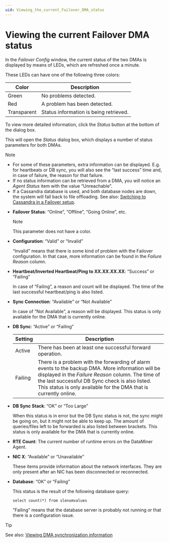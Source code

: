 ```yaml
---
uid: Viewing_the_current_Failover_DMA_status
---
```


# Viewing the current Failover DMA status

In the *Failover Config* window, the current status of the two DMAs is displayed by means of LEDs, which are refreshed once a minute.

These LEDs can have one of the following three colors:

| Color       | Description                            |
|-------------|----------------------------------------|
| Green       | No problems detected.                  |
| Red         | A problem has been detected.           |
| Transparent | Status information is being retrieved. |

To view more detailed information, click the *Status* button at the bottom of the dialog box.

This will open the *Status* dialog box, which displays a number of status parameters for both DMAs.

> [!NOTE]
> - For some of these parameters, extra information can be displayed. E.g. for heartbeats or DB sync, you will also see the “last success” time and, in case of failure, the reason for that failure.
> - If no status information can be retrieved from a DMA, you will notice an *Agent Status* item with the value “Unreachable”.
> - If a Cassandra database is used, and both database nodes are down, the system will fall back to file offloading. See also: [Switching to Cassandra in a Failover setup](xref:Migrating_the_general_database_to_Cassandra#switching-to-cassandra-in-a-failover-setup).

- **Failover Status**: “Online”, “Offline”, “Going Online”, etc.

    > [!NOTE]
    > This parameter does not have a color.

- **Configuration**: “Valid” or “Invalid”

    “Invalid” means that there is some kind of problem with the Failover configuration. In that case, more information can be found in the *Failure Reason* column.

- **Heartbeat/Inverted Heartbeat/Ping to XX.XX.XX.XX**: “Success” or “Failing”

    In case of “Failing”, a reason and count will be displayed. The time of the last successful heartbeat/ping is also listed.

- **Sync Connection**: “Available” or “Not Available”

    In case of “Not Available”, a reason will be displayed.     This status is only available for the DMA that is currently online.

- **DB Sync**: “Active” or “Failing”

    | Setting | Description                                                                                                                                                                                                                                                                                                       |
    |-----------|-------------------------------------------------------------------------------------------------------------------------------------------------------------------------------------------------------------------------------------------------------------------------------------------------------------------|
    | Active    | There has been at least one successful forward operation.                                                                                                                                                                                                                                                         |
    | Failing   | There is a problem with the forwarding of alarm events to the backup DMA. More information will be displayed in the *Failure Reason* column. The time of the last successful DB Sync check is also listed.<br> This status is only available for the DMA that is currently online. |

- **DB Sync Stack**: “OK” or “Too Large”

    When this status is in error but the DB Sync status is not, the sync might be going on, but it might not be able to keep up. The amount of queries/files left to be forwarded is also listed between brackets.
    This status is only available for the DMA that is currently online.

- **RTE Count**: The current number of runtime errors on the DataMiner Agent.

- **NIC X**: “Available” or “Unavailable”

    These items provide information about the network interfaces. They are only present after an NIC has been disconnected or reconnected.

- **Database**: “OK” or “Failing”

    This status is the result of the following database query:

    ```txt
    select count(*) from slenumvalues
    ```

    “Failing” means that the database server is probably not running or that there is a configuration issue.

> [!TIP]
> See also:
> [Viewing DMA synchronization information](xref:Synchronizing_the_DMA_databases#viewing-dma-synchronization-information)
